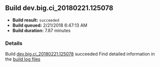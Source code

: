 ## Build dev.big.ci_20180221.125078
- **Build result:** `succeeded`
- **Build queued:** 2/21/2018 6:47:13 AM
- **Build duration:** 7.87 minutes
### Details
Build [dev.big.ci_20180221.125078](https://winappstudio.visualstudio.com/web/build.aspx?pcguid=a4ef43be-68ce-4195-a619-079b4d9834c2&builduri=vstfs%3a%2f%2f%2fBuild%2fBuild%2f25078) succeeded
Find detailed information in the [build log files](https://uwpctdiags.blob.core.windows.net/buildlogs/dev.big.ci_20180221.125078_logs.zip)
